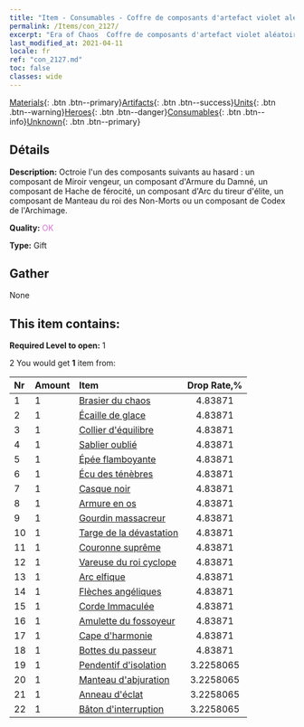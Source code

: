 ```yaml
---
title: "Item - Consumables - Coffre de composants d'artefact violet aléatoire"
permalink: /Items/con_2127/
excerpt: "Era of Chaos  Coffre de composants d'artefact violet aléatoire"
last_modified_at: 2021-04-11
locale: fr
ref: "con_2127.md"
toc: false
classes: wide
---
```

 [Materials](/fr/Items/){: .btn .btn--primary}[Artifacts](/fr/Items/Artifacts/){: .btn .btn--success}[Units](/fr/Items/Units/){: .btn .btn--warning}[Heroes](/fr/Items/Heroes/){: .btn .btn--danger}[Consumables](/fr/Items/Consumables/){: .btn .btn--info}[Unknown](/fr/Items/Unknown/){: .btn .btn--primary}

## Détails
 **Description:** Octroie l'un des composants suivants au hasard : un composant de Miroir vengeur, un composant d'Armure du Damné, un composant de Hache de férocité, un composant d'Arc du tireur d'élite, un composant de Manteau du roi des Non-Morts ou un composant de Codex de l'Archimage.

 **Quality:** <span style="color: #DA70D6">OK</span>

 **Type:** Gift

## Gather

  None

## This item contains:

 **Required Level to open:** 1

 2 You would get **1** item  from:

  | Nr | Amount |     Item    | Drop Rate,% |
  |:---|:-------|:------------|:---------:|
  | 1 | 1 | [Brasier du chaos](/fr/Items/art_140/) | 4.83871 | 
  | 2 | 1 | [Écaille de glace](/fr/Items/art_141/) | 4.83871 | 
  | 3 | 1 | [Collier d'équilibre](/fr/Items/art_142/) | 4.83871 | 
  | 4 | 1 | [Sablier oublié](/fr/Items/art_143/) | 4.83871 | 
  | 5 | 1 | [Épée flamboyante](/fr/Items/art_121/) | 4.83871 | 
  | 6 | 1 | [Écu des ténèbres](/fr/Items/art_122/) | 4.83871 | 
  | 7 | 1 | [Casque noir](/fr/Items/art_123/) | 4.83871 | 
  | 8 | 1 | [Armure en os](/fr/Items/art_124/) | 4.83871 | 
  | 9 | 1 | [Gourdin massacreur](/fr/Items/art_125/) | 4.83871 | 
  | 10 | 1 | [Targe de la dévastation](/fr/Items/art_126/) | 4.83871 | 
  | 11 | 1 | [Couronne suprême](/fr/Items/art_127/) | 4.83871 | 
  | 12 | 1 | [Vareuse du roi cyclope](/fr/Items/art_128/) | 4.83871 | 
  | 13 | 1 | [Arc elfique](/fr/Items/art_103/) | 4.83871 | 
  | 14 | 1 | [Flèches angéliques](/fr/Items/art_104/) | 4.83871 | 
  | 15 | 1 | [Corde Immaculée](/fr/Items/art_105/) | 4.83871 | 
  | 16 | 1 | [Amulette du fossoyeur](/fr/Items/art_129/) | 4.83871 | 
  | 17 | 1 | [Cape d'harmonie](/fr/Items/art_130/) | 4.83871 | 
  | 18 | 1 | [Bottes du passeur](/fr/Items/art_131/) | 4.83871 | 
  | 19 | 1 | [Pendentif d'isolation](/fr/Items/art_136/) | 3.2258065 | 
  | 20 | 1 | [Manteau d'abjuration](/fr/Items/art_137/) | 3.2258065 | 
  | 21 | 1 | [Anneau d'éclat](/fr/Items/art_138/) | 3.2258065 | 
  | 22 | 1 | [Bâton d'interruption](/fr/Items/art_139/) | 3.2258065 | 
